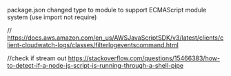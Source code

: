 package.json changed type to module to support ECMAScript module system (use import not require)

// https://docs.aws.amazon.com/en_us/AWSJavaScriptSDK/v3/latest/clients/client-cloudwatch-logs/classes/filterlogeventscommand.html

//check if stream out
https://stackoverflow.com/questions/15466383/how-to-detect-if-a-node-js-script-is-running-through-a-shell-pipe